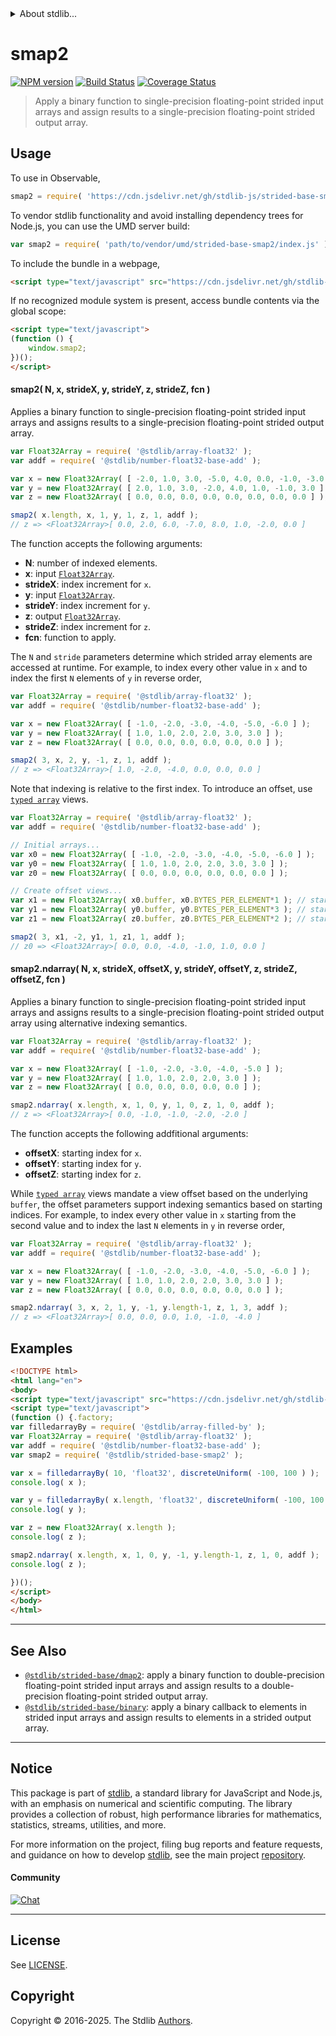 <!--

@license Apache-2.0

Copyright (c) 2021 The Stdlib Authors.

Licensed under the Apache License, Version 2.0 (the "License");
you may not use this file except in compliance with the License.
You may obtain a copy of the License at

   http://www.apache.org/licenses/LICENSE-2.0

Unless required by applicable law or agreed to in writing, software
distributed under the License is distributed on an "AS IS" BASIS,
WITHOUT WARRANTIES OR CONDITIONS OF ANY KIND, either express or implied.
See the License for the specific language governing permissions and
limitations under the License.

-->

<!-- lint disable maximum-heading-length -->


<details>
  <summary>
    About stdlib...
  </summary>
  <p>We believe in a future in which the web is a preferred environment for numerical computation. To help realize this future, we've built stdlib. stdlib is a standard library, with an emphasis on numerical and scientific computation, written in JavaScript (and C) for execution in browsers and in Node.js.</p>
  <p>The library is fully decomposable, being architected in such a way that you can swap out and mix and match APIs and functionality to cater to your exact preferences and use cases.</p>
  <p>When you use stdlib, you can be absolutely certain that you are using the most thorough, rigorous, well-written, studied, documented, tested, measured, and high-quality code out there.</p>
  <p>To join us in bringing numerical computing to the web, get started by checking us out on <a href="https://github.com/stdlib-js/stdlib">GitHub</a>, and please consider <a href="https://opencollective.com/stdlib">financially supporting stdlib</a>. We greatly appreciate your continued support!</p>
</details>

# smap2

[![NPM version][npm-image]][npm-url] [![Build Status][test-image]][test-url] [![Coverage Status][coverage-image]][coverage-url] <!-- [![dependencies][dependencies-image]][dependencies-url] -->

> Apply a binary function to single-precision floating-point strided input arrays and assign results to a single-precision floating-point strided output array.

<section class="intro">

</section>

<!-- /.intro -->



<section class="usage">

## Usage

To use in Observable,

```javascript
smap2 = require( 'https://cdn.jsdelivr.net/gh/stdlib-js/strided-base-smap2@umd/browser.js' )
```

To vendor stdlib functionality and avoid installing dependency trees for Node.js, you can use the UMD server build:

```javascript
var smap2 = require( 'path/to/vendor/umd/strided-base-smap2/index.js' )
```

To include the bundle in a webpage,

```html
<script type="text/javascript" src="https://cdn.jsdelivr.net/gh/stdlib-js/strided-base-smap2@umd/browser.js"></script>
```

If no recognized module system is present, access bundle contents via the global scope:

```html
<script type="text/javascript">
(function () {
    window.smap2;
})();
</script>
```

#### smap2( N, x, strideX, y, strideY, z, strideZ, fcn )

Applies a binary function to single-precision floating-point strided input arrays and assigns results to a single-precision floating-point strided output array.

```javascript
var Float32Array = require( '@stdlib/array-float32' );
var addf = require( '@stdlib/number-float32-base-add' );

var x = new Float32Array( [ -2.0, 1.0, 3.0, -5.0, 4.0, 0.0, -1.0, -3.0 ] );
var y = new Float32Array( [ 2.0, 1.0, 3.0, -2.0, 4.0, 1.0, -1.0, 3.0 ] );
var z = new Float32Array( [ 0.0, 0.0, 0.0, 0.0, 0.0, 0.0, 0.0, 0.0 ] );

smap2( x.length, x, 1, y, 1, z, 1, addf );
// z => <Float32Array>[ 0.0, 2.0, 6.0, -7.0, 8.0, 1.0, -2.0, 0.0 ]
```

The function accepts the following arguments:

-   **N**: number of indexed elements.
-   **x**: input [`Float32Array`][@stdlib/array/float32].
-   **strideX**: index increment for `x`.
-   **y**: input [`Float32Array`][@stdlib/array/float32].
-   **strideY**: index increment for `y`.
-   **z**: output [`Float32Array`][@stdlib/array/float32].
-   **strideZ**: index increment for `z`.
-   **fcn**: function to apply.

The `N` and `stride` parameters determine which strided array elements are accessed at runtime. For example, to index every other value in `x` and to index the first `N` elements of `y` in reverse order,

```javascript
var Float32Array = require( '@stdlib/array-float32' );
var addf = require( '@stdlib/number-float32-base-add' );

var x = new Float32Array( [ -1.0, -2.0, -3.0, -4.0, -5.0, -6.0 ] );
var y = new Float32Array( [ 1.0, 1.0, 2.0, 2.0, 3.0, 3.0 ] );
var z = new Float32Array( [ 0.0, 0.0, 0.0, 0.0, 0.0, 0.0 ] );

smap2( 3, x, 2, y, -1, z, 1, addf );
// z => <Float32Array>[ 1.0, -2.0, -4.0, 0.0, 0.0, 0.0 ]
```

Note that indexing is relative to the first index. To introduce an offset, use [`typed array`][@stdlib/array/float32] views.

```javascript
var Float32Array = require( '@stdlib/array-float32' );
var addf = require( '@stdlib/number-float32-base-add' );

// Initial arrays...
var x0 = new Float32Array( [ -1.0, -2.0, -3.0, -4.0, -5.0, -6.0 ] );
var y0 = new Float32Array( [ 1.0, 1.0, 2.0, 2.0, 3.0, 3.0 ] );
var z0 = new Float32Array( [ 0.0, 0.0, 0.0, 0.0, 0.0, 0.0 ] );

// Create offset views...
var x1 = new Float32Array( x0.buffer, x0.BYTES_PER_ELEMENT*1 ); // start at 2nd element
var y1 = new Float32Array( y0.buffer, y0.BYTES_PER_ELEMENT*3 ); // start at 4th element
var z1 = new Float32Array( z0.buffer, z0.BYTES_PER_ELEMENT*2 ); // start at 3rd element

smap2( 3, x1, -2, y1, 1, z1, 1, addf );
// z0 => <Float32Array>[ 0.0, 0.0, -4.0, -1.0, 1.0, 0.0 ]
```

#### smap2.ndarray( N, x, strideX, offsetX, y, strideY, offsetY, z, strideZ, offsetZ, fcn )

Applies a binary function to single-precision floating-point strided input arrays and assigns results to a single-precision floating-point strided output array using alternative indexing semantics.

```javascript
var Float32Array = require( '@stdlib/array-float32' );
var addf = require( '@stdlib/number-float32-base-add' );

var x = new Float32Array( [ -1.0, -2.0, -3.0, -4.0, -5.0 ] );
var y = new Float32Array( [ 1.0, 1.0, 2.0, 2.0, 3.0 ] );
var z = new Float32Array( [ 0.0, 0.0, 0.0, 0.0, 0.0 ] );

smap2.ndarray( x.length, x, 1, 0, y, 1, 0, z, 1, 0, addf );
// z => <Float32Array>[ 0.0, -1.0, -1.0, -2.0, -2.0 ]
```

The function accepts the following addfitional arguments:

-   **offsetX**: starting index for `x`.
-   **offsetY**: starting index for `y`.
-   **offsetZ**: starting index for `z`.

While [`typed array`][@stdlib/array/float32] views mandate a view offset based on the underlying `buffer`, the offset parameters support indexing semantics based on starting indices. For example, to index every other value in `x` starting from the second value and to index the last `N` elements in `y` in reverse order,

```javascript
var Float32Array = require( '@stdlib/array-float32' );
var addf = require( '@stdlib/number-float32-base-add' );

var x = new Float32Array( [ -1.0, -2.0, -3.0, -4.0, -5.0, -6.0 ] );
var y = new Float32Array( [ 1.0, 1.0, 2.0, 2.0, 3.0, 3.0 ] );
var z = new Float32Array( [ 0.0, 0.0, 0.0, 0.0, 0.0, 0.0 ] );

smap2.ndarray( 3, x, 2, 1, y, -1, y.length-1, z, 1, 3, addf );
// z => <Float32Array>[ 0.0, 0.0, 0.0, 1.0, -1.0, -4.0 ]
```

</section>

<!-- /.usage -->

<section class="notes">

</section>

<!-- /.notes -->

<section class="examples">

## Examples

<!-- eslint no-undef: "error" -->

```html
<!DOCTYPE html>
<html lang="en">
<body>
<script type="text/javascript" src="https://cdn.jsdelivr.net/gh/stdlib-js/random-base-discrete-uniform@umd/browser.js"></script>
<script type="text/javascript">
(function () {.factory;
var filledarrayBy = require( '@stdlib/array-filled-by' );
var Float32Array = require( '@stdlib/array-float32' );
var addf = require( '@stdlib/number-float32-base-add' );
var smap2 = require( '@stdlib/strided-base-smap2' );

var x = filledarrayBy( 10, 'float32', discreteUniform( -100, 100 ) );
console.log( x );

var y = filledarrayBy( x.length, 'float32', discreteUniform( -100, 100 ) );
console.log( y );

var z = new Float32Array( x.length );
console.log( z );

smap2.ndarray( x.length, x, 1, 0, y, -1, y.length-1, z, 1, 0, addf );
console.log( z );

})();
</script>
</body>
</html>
```

</section>

<!-- /.examples -->

<!-- C interface documentation. -->



<!-- Section for related `stdlib` packages. Do not manually edit this section, as it is automatically populated. -->

<section class="related">

* * *

## See Also

-   <span class="package-name">[`@stdlib/strided-base/dmap2`][@stdlib/strided/base/dmap2]</span><span class="delimiter">: </span><span class="description">apply a binary function to double-precision floating-point strided input arrays and assign results to a double-precision floating-point strided output array.</span>
-   <span class="package-name">[`@stdlib/strided-base/binary`][@stdlib/strided/base/binary]</span><span class="delimiter">: </span><span class="description">apply a binary callback to elements in strided input arrays and assign results to elements in a strided output array.</span>

</section>

<!-- /.related -->

<!-- Section for all links. Make sure to keep an empty line after the `section` element and another before the `/section` close. -->


<section class="main-repo" >

* * *

## Notice

This package is part of [stdlib][stdlib], a standard library for JavaScript and Node.js, with an emphasis on numerical and scientific computing. The library provides a collection of robust, high performance libraries for mathematics, statistics, streams, utilities, and more.

For more information on the project, filing bug reports and feature requests, and guidance on how to develop [stdlib][stdlib], see the main project [repository][stdlib].

#### Community

[![Chat][chat-image]][chat-url]

---

## License

See [LICENSE][stdlib-license].


## Copyright

Copyright &copy; 2016-2025. The Stdlib [Authors][stdlib-authors].

</section>

<!-- /.stdlib -->

<!-- Section for all links. Make sure to keep an empty line after the `section` element and another before the `/section` close. -->

<section class="links">

[npm-image]: http://img.shields.io/npm/v/@stdlib/strided-base-smap2.svg
[npm-url]: https://npmjs.org/package/@stdlib/strided-base-smap2

[test-image]: https://github.com/stdlib-js/strided-base-smap2/actions/workflows/test.yml/badge.svg?branch=main
[test-url]: https://github.com/stdlib-js/strided-base-smap2/actions/workflows/test.yml?query=branch:main

[coverage-image]: https://img.shields.io/codecov/c/github/stdlib-js/strided-base-smap2/main.svg
[coverage-url]: https://codecov.io/github/stdlib-js/strided-base-smap2?branch=main

<!--

[dependencies-image]: https://img.shields.io/david/stdlib-js/strided-base-smap2.svg
[dependencies-url]: https://david-dm.org/stdlib-js/strided-base-smap2/main

-->

[chat-image]: https://img.shields.io/gitter/room/stdlib-js/stdlib.svg
[chat-url]: https://app.gitter.im/#/room/#stdlib-js_stdlib:gitter.im

[stdlib]: https://github.com/stdlib-js/stdlib

[stdlib-authors]: https://github.com/stdlib-js/stdlib/graphs/contributors

[umd]: https://github.com/umdjs/umd
[es-module]: https://developer.mozilla.org/en-US/docs/Web/JavaScript/Guide/Modules

[deno-url]: https://github.com/stdlib-js/strided-base-smap2/tree/deno
[deno-readme]: https://github.com/stdlib-js/strided-base-smap2/blob/deno/README.md
[umd-url]: https://github.com/stdlib-js/strided-base-smap2/tree/umd
[umd-readme]: https://github.com/stdlib-js/strided-base-smap2/blob/umd/README.md
[esm-url]: https://github.com/stdlib-js/strided-base-smap2/tree/esm
[esm-readme]: https://github.com/stdlib-js/strided-base-smap2/blob/esm/README.md
[branches-url]: https://github.com/stdlib-js/strided-base-smap2/blob/main/branches.md

[stdlib-license]: https://raw.githubusercontent.com/stdlib-js/strided-base-smap2/main/LICENSE

[@stdlib/array/float32]: https://github.com/stdlib-js/array-float32/tree/umd

<!-- <related-links> -->

[@stdlib/strided/base/dmap2]: https://github.com/stdlib-js/strided-base-dmap2/tree/umd

[@stdlib/strided/base/binary]: https://github.com/stdlib-js/strided-base-binary/tree/umd

<!-- </related-links> -->

</section>

<!-- /.links -->
